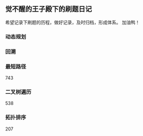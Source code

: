 ## 觉不醒的王子殿下的刷题日记

希望记录下刷题的历程，做好记录，及时归档，形成体系。
加油鸭！

### 动态规划

### 回溯

### 最短路径
743

### 二叉树遍历
538

### 拓扑排序
207
